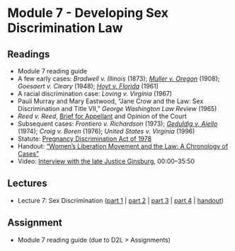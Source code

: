 # Module 7 - Developing Sex Discrimination Law

## Readings

- Module 7 reading guide
- A few early cases: *Bradwell v. Illinois* (1873); [*Muller v. Oregon*](https://opencasebook.org/casebooks/4500-phil-203-logic-in-law/resources/2-muller-v-oregon-208-us-412-1908/) (1908); *Goesaert v. Cleary* (1948); [*Hoyt v. Florida*](https://opencasebook.org/casebooks/4500-phil-203-logic-in-law/resources/3-hoyt-v-florida-368-us-57-1961/) (1961)
- A racial discrimination case: *Loving v. Virginia* (1967)
- Pauli Murray and Mary Eastwood, “Jane Crow and the Law: Sex Discrimination and Title VII,” *George Washington Law Review* (1965)
- *Reed v. Reed*, [Brief for Appellant](https://socialchangenyu.com/wp-content/uploads/2019/08/1970-Reed-v-Reed-Brief-for-Appellant.pdf) and Opinion of the Court
- Subsequent cases: *Frontiero v. Richardson* (1973); [*Geduldig v. Aiello*](https://opencasebook.org/casebooks/4500-phil-203-logic-in-law/resources/4-geduldig-v-aiello-417-us-484-1974/) (1974); *Craig v. Boren* (1976); *United States v. Virginia* (1996)
- Statute: [Pregnancy Discrimination Act of 1978](https://www.govinfo.gov/content/pkg/STATUTE-92/pdf/STATUTE-92-Pg2076.pdf)
- Handout: [“Women’s Liberation Movement and the Law: A Chronology of Cases”](../handouts/07-chronology.md)
- Video: [Interview with the late Justice Ginsburg](https://www.youtube.com/watch?v=umvkXhtbbpk), 00:00–35:50

## Lectures

- Lecture 7: Sex Discrimination ([part 1](https://youtu.be/uK4o13A7E_4) \| [part 2](https://youtu.be/tvfLbSLUvZc) \| [part 3](https://youtu.be/EH9qVkQmKO8) \| [part 4](https://youtu.be/RdqZbchrm-0) \| [handout](https://github.com/dingherself/phil-324/blob/main/handouts/07-sex-discrimination.md))

## Assignment

- Module 7 reading guide (due to D2L > Assignments)